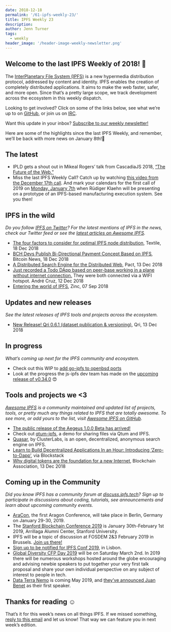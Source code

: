 ```yaml
---
date: 2018-12-18
permalink: '/61-ipfs-weekly-23/'
title: IPFS Weekly 23
description:
author: Jenn Turner
tags:
  - weekly
header_image: '/header-image-weekly-newsletter.png'
---
```


## Welcome to the last IPFS Weekly of 2018! 🎉

The [InterPlanetary File System (IPFS)](https://ipfs.tech/) is a new hypermedia distribution protocol, addressed by content and identity. IPFS enables the creation of completely distributed applications. It aims to make the web faster, safer, and more open. Since that’s a pretty large scope, we track development across the ecosystem in this weekly dispatch.

Looking to get involved? Click on some of the links below, see what we’re up to on [GitHub](https://github.com/ipfs), or join us on [IRC](https://riot.im/app/#/room/#ipfs:matrix.org).

Want this update in your inbox? [Subscribe to our weekly newsletter!](http://eepurl.com/gL2Pi5)

Here are some of the highlights since the last IPFS Weekly, and remember, we’ll be back with more news on January 8th!👋

## The latest

- IPLD gets a shout out in Mikeal Rogers’ talk from CascadiaJS 2018, [“The Future of the Web.”](https://www.youtube.com/watch?v=83Gws-dPL8A)
- Miss the last IPFS Weekly Call? Catch up by watching [this video from the December 17th call](https://www.youtube.com/watch?v=_ucs3Iipuw8&feature=youtu.be). And mark your calendars for the first call of 2019 on [Monday, January 7th](https://discuss.ipfs.tech/t/ipfs-all-hands-on-meeting/4146/11) when Rüdiger Klaehn will be presenting on a prototype of an IPFS-based manufacturing execution system. See you then!

## IPFS in the wild

_Do you follow [IPFS on Twitter](https://twitter.com/IPFSbot)? For the latest mentions of IPFS in the news, check our Twitter feed or see the [latest articles on Awesome IPFS](https://awesome.ipfs.tech/categories/articles/)._

- [The four factors to consider for optimal IPFS node distribution](https://medium.com/@kyletut/the-ipfs-network-c815a735bd0d), Textile, 18 Dec 2018
- [BCH Devs Publish Bi-Directional Payment Concept Based on IPFS](https://news.bitcoin.com/bch-devs-publish-bi-directional-payment-concept-based-on-ipfs/), Bitcoin News, 18 Dec 2018
- [A Distributed Search Engine for the Distributed Web](https://blog.florence.chat/a-distributed-search-engine-for-the-distributed-web-39c377dc700e), Pact, 13 Dec 2018
- [Just recorded a Todo DApp based on peer-base working in a plane without internet connection.](https://twitter.com/satazor/status/1073017115282673664) They were both connected via a WIFI hotspot. André Cruz, 12 Dec 2018
- [Entering the world of IPFS](https://medium.com/zinc_work/entering-the-world-of-ipfs-6755cd10c462), Zinc, 07 Sep 2018

## Updates and new releases

_See the latest releases of IPFS tools and projects across the ecosystem._

- [New Release! Qri 0.6.1 (dataset publication & versioning)](https://discuss.ipfs.tech/t/new-release-qri-0-6-1-dataset-publication-versioning/4459), Qri, 13 Dec 2018

## In progress

_What’s coming up next for the IPFS community and ecosystem._

- Check out this WIP to [add go-ipfs to openbsd ports](https://marc.info/?l=openbsd-ports-cvs&m=154513430817876&w=2)
- Look at the progress the js-ipfs dev team has made on the [upcoming release of v0.34.0](https://github.com/ipfs/js-ipfs/issues/1721) 😍

## Tools and projects we <3

_[Awesome IPFS](https://awesome.ipfs.tech/) is a community maintained and updated list of projects, tools, or pretty much any things related to IPFS that are totally awesome. To see more, or add yours to the list, visit [Awesome IPFS on GitHub](https://github.com/ipfs/awesome-ipfs)._

- [The public release of the Aegeus 1.0.0 Beta has arrived!](https://twitter.com/Aegeus_Coin/status/1074920193019781122)
- Check out [qtum-ipfs](https://github.com/qtumproject/qtum-ipfs), a demo for sharing files via Qtum and IPFS.
- [Quasar](https://clusterlabs.io/quasar/), by ClusterLabs, is an open, decentralized, anonymous search engine on IPFS.
- [Learn to Build Decentralized Applications In an Hour: Introducing ‘Zero-to-Dapp’](https://blog.blockstack.org/learn-to-build-decentralized-applications-in-an-hour-introducing-zero-to-dapp/), via Blockstack
- [Why digital tokens are the foundation for a new Internet](https://medium.com/@BlockchainAssoc/why-digital-tokens-are-the-foundation-for-a-new-internet-7a2dbbceb4f5), Blockchain Association, 13 Dec 2018

## Coming up in the Community

_Did you know IPFS has a community forum at [discuss.ipfs.tech](https://discuss.ipfs.tech/)? Sign up to participate in discussions about coding, tutorials, see announcements and learn about upcoming community events._

- [AraCon](https://blog.aragon.org/announcing-aracon-the-aragon-conference/), the first Aragon Conference, will take place in Berlin, Germany on January 29-30, 2019.
- The [Stanford Blockchain Conference 2019](https://cyber.stanford.edu/sbc19) is January 30th-February 1st 2019, Arrillaga Alumni Center, Stanford University.
- IPFS will be a topic of discussion at FOSDEM 2&3 February 2019 in Brussels. [Join us there!](https://fosdem.org/2019/)
- [Sign up to be notified for IPFS Conf 2019](https://docs.google.com/forms/d/e/1FAIpQLSfJVVPwvp6RY3MUg1zAVl1g_5y2nGb7WJIMI1Hs6glzm7FLHQ/viewform), in Lisbon.
- [Global Diversity CFP Day 2019](https://www.globaldiversitycfpday.com/) will be on Saturday March 2nd. In 2019 there will be numerous workshops hosted around the globe encouraging and advising newbie speakers to put together your very first talk proposal and share your own individual perspective on any subject of interest to people in tech.
- [Data Terra Nemo](https://dtn.is/) is coming May 2019, and [they’ve announced Juan Benet](https://twitter.com/juanbenet/status/1059987667377577985) as their first speaker.

## Thanks for reading ☺️

That’s it for this week’s news on all things IPFS. If we missed something, [reply to this email](mailto:newsletter@ipfs.io) and let us know! That way we can feature you in next week’s edition.
